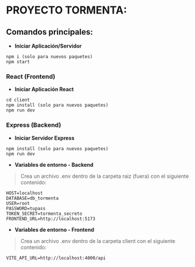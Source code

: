 # PROYECTO TORMENTA:

## Comandos principales:

- **Iniciar Aplicación/Servidor**
```
npm i (solo para nuevos paquetes)
npm start
```

### React (Frontend)

- **Iniciar Aplicación React**
```
cd client
npm install (solo para nuevos paquetes)
npm run dev
```

### Express (Backend)

- **Iniciar Servidor Express**
```
npm install (solo para nuevos paquetes)
npm run dev
```

- **Variables de entorno - Backend**
> Crea un archivo .env dentro de la carpeta raiz (fuera) con el siguiente contenido:

```
HOST=localhost
DATABASE=db_tormenta
USER=root
PASSWORD=tupass
TOKEN_SECRET=tormenta_secreto
FRONTEND_URL=http://localhost:5173
```

- **Variables de entorno - Frontend**
> Crea un archivo .env dentro de la carpeta client con el siguiente contenido:
```
VITE_API_URL=http://localhost:4000/api
```